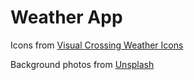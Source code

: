 # Weather App
Icons from [Visual Crossing Weather Icons](https://github.com/visualcrossing/WeatherIcons)

Background photos from [Unsplash](unsplash.com)